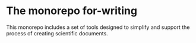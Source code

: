 The monorepo for-writing
========================

This monorepo includes a set of tools designed to simplify and support the process of creating scientific documents.


<!-- :monorepo-content-START: -->
<!-- :monorepo-content-END: -->


<!-- :version-START: -->
<!-- :version-END: -->
